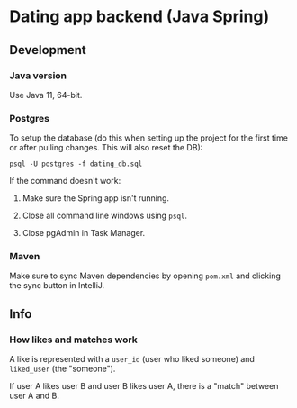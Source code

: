 # Dating app backend (Java Spring)

## Development

### Java version

Use Java 11, 64-bit.

### Postgres

To setup the database (do this when setting up the project for the first time or after pulling changes. This will also reset the DB):

`psql -U postgres -f dating_db.sql`

If the command doesn't work:

1. Make sure the Spring app isn't running.

2. Close all command line windows using `psql`.

3. Close pgAdmin in Task Manager.

### Maven

Make sure to sync Maven dependencies by opening `pom.xml` and clicking the sync button in IntelliJ.

## Info

### How likes and matches work

A like is represented with a `user_id` (user who liked someone) and `liked_user` (the "someone").

If user A likes user B and user B likes user A, there is a "match" between user A and B. 
